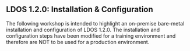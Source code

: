 ## LDOS 1.2.0: Installation & Configuration
The following workshop is intended to highlight an on-premise bare-metal installation and configuration of LDOS 1.2.0. The installation and configuration steps have been modified for a training environment and therefore are NOT to be used for a production environment.



 
